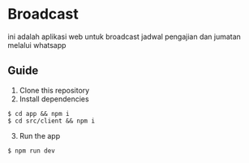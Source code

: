 # Broadcast

ini adalah aplikasi web untuk broadcast jadwal pengajian dan jumatan melalui whatsapp

## Guide

1. Clone this repository
2. Install dependencies

```console
$ cd app && npm i
$ cd src/client && npm i
```

3. Run the app

```console
$ npm run dev
```